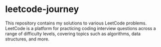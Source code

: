 # leetcode-journey
This repository contains my solutions to various LeetCode problems. LeetCode is a platform for practicing coding interview questions across a range of difficulty levels, covering topics such as algorithms, data structures, and more.
